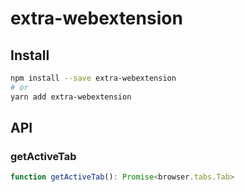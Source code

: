 # extra-webextension
## Install
```sh
npm install --save extra-webextension
# or
yarn add extra-webextension
```

## API
### getActiveTab
```ts
function getActiveTab(): Promise<browser.tabs.Tab>
```

